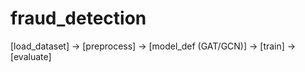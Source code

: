 # fraud_detection

[load_dataset] -> [preprocess] -> [model_def (GAT/GCN)] -> [train] -> [evaluate]
